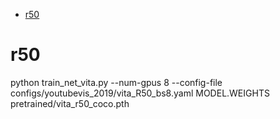 <!-- MarkdownTOC -->

- [r50](#r50_)

<!-- /MarkdownTOC -->
<a id="r50_"></a>
# r50
python train_net_vita.py --num-gpus 8 --config-file configs/youtubevis_2019/vita_R50_bs8.yaml MODEL.WEIGHTS pretrained/vita_r50_coco.pth












